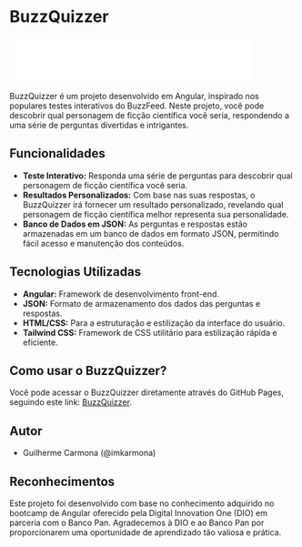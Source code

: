 # BuzzQuizzer

![BuzzQuizzer Logo](./src/assets/imgs/logo.png)

BuzzQuizzer é um projeto desenvolvido em Angular, inspirado nos populares testes interativos do BuzzFeed. Neste projeto, você pode descobrir qual personagem de ficção científica você seria, respondendo a uma série de perguntas divertidas e intrigantes.

## Funcionalidades

- **Teste Interativo:** Responda uma série de perguntas para descobrir qual personagem de ficção científica você seria.
- **Resultados Personalizados:** Com base nas suas respostas, o BuzzQuizzer irá fornecer um resultado personalizado, revelando qual personagem de ficção científica melhor representa sua personalidade.
- **Banco de Dados em JSON:** As perguntas e respostas estão armazenadas em um banco de dados em formato JSON, permitindo fácil acesso e manutenção dos conteúdos.

## Tecnologias Utilizadas

- **Angular:** Framework de desenvolvimento front-end.
- **JSON:** Formato de armazenamento dos dados das perguntas e respostas.
- **HTML/CSS:** Para a estruturação e estilização da interface do usuário.
- **Tailwind CSS:** Framework de CSS utilitário para estilização rápida e eficiente.

## Como usar o BuzzQuizzer?

Você pode acessar o BuzzQuizzer diretamente através do GitHub Pages, seguindo este link: [BuzzQuizzer](https://imkarmona.github.io/buzzquizzer-buzzfeed-clone/).

## Autor

- Guilherme Carmona (@imkarmona)


## Reconhecimentos

Este projeto foi desenvolvido com base no conhecimento adquirido no bootcamp de Angular oferecido pela Digital Innovation One (DIO) em parceria com o Banco Pan. Agradecemos à DIO e ao Banco Pan por proporcionarem uma oportunidade de aprendizado tão valiosa e prática.
